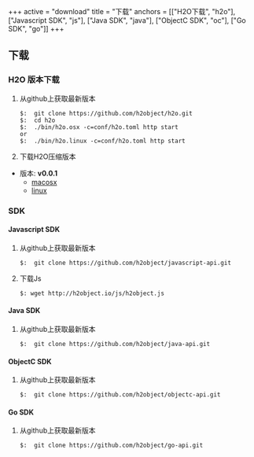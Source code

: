 +++
active = "download"
title = "下载"
anchors = [["H2O下载", "h2o"], ["Javascript SDK", "js"], ["Java SDK", "java"], ["ObjectC SDK", "oc"], ["Go SDK", "go"]]
+++

下载
---

<a name="h2o"></a>

### H2O 版本下载

1.	从github上获取最新版本

	````
	$:	git clone https://github.com/h2object/h2o.git
	$:  cd h2o
	$:	./bin/h2o.osx -c=conf/h2o.toml http start
	or
	$:	./bin/h2o.linux -c=conf/h2o.toml http start
	````
2.  下载H2O压缩版本

-	版本: **v0.0.1**
	-	[macosx](http://h2object.io/download/v0.0.1/h2o.osx.tar.gz)
	-	[linux](http://h2object.io/download/v0.0.1/h2o.linux.tar.gz)

### SDK 

<a name="js"></a>

####	Javascript SDK

1.	从github上获取最新版本

	````
	$:	git clone https://github.com/h2object/javascript-api.git
	````
2.  下载Js

	````
	$: wget http://h2object.io/js/h2object.js
	````

<a name="java"></a>

####	Java SDK

1.	从github上获取最新版本

	````
	$:	git clone https://github.com/h2object/java-api.git
	````

<a name="oc"></a>

####	ObjectC SDK

1.	从github上获取最新版本

	````
	$:	git clone https://github.com/h2object/objectc-api.git
	````

<a name="go"></a>

####	Go SDK

1.	从github上获取最新版本

	````
	$:	git clone https://github.com/h2object/go-api.git
	````

